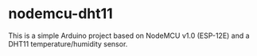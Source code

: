 # nodemcu-dht11

This is a simple Arduino project based on NodeMCU v1.0 (ESP-12E) and a DHT11 temperature/humidity sensor.
